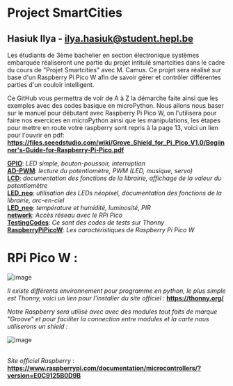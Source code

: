 # Project SmartCities                                                       
## Hasiuk Ilya - ilya.hasiuk@student.hepl.be

Les étudiants de 3ème bachelier en section électronique systèmes embarquée réaliseront une partie du projet intitulé smartcities dans le cadre du cours de "Projet Smartcities" avec M. Camus. Ce projet sera réalisé sur base d'un Raspberry Pi Pico W afin de savoir gérer et contrôler différentes parties d'un couloir intelligent.

Ce GitHub vous permettra de voir de A à Z la démarche faite ainsi que les exemples avec des codes basique en microPython. Nous allons nous baser sur le manuel pour débutant avec Raspberry Pi Pico W, on l'utilisera pour faire nos exercices en microPython ainsi que les manipulations, les étapes pour mettre en route votre raspberry sont repris à la page 13, voici un lien pour l'ouvrir en pdf: 
**https://files.seeedstudio.com/wiki/Grove_Shield_for_Pi_Pico_V1.0/Begiinner's-Guide-for-Raspberry-Pi-Pico.pdf**


**[GPIO](GPIO)**: *LED simple, bouton-poussoir, interruption*
\
**[AD-PWM](AD-PWM)**: *lecture du potentiomètre, PWM (LED, musique, servo)*
\
**[LCD](LCD)**: *documentation des fonctions de la librairie, affichage de la valeur du potentiomètre*
\
**[LED_neo](LED_neo)**: *utilisation des LEDs néopixel, documentation des fonctions de la librairie, arc-en-ciel*
\
**[LED_neo](LED_neo)**: *température et humidité, luminosité, PIR*
\
**[network](network)**: *Accès réseau avec le RPi Pico*
\
**[TestingCodes](TestingCodes)**: *Ce sont des codes de tests sur Thonny*
\
**[RaspberryPiPicoW](RaspberryPiPicoW)**: *Les caractéristiques de Raspberry Pi Pico W*



# RPi Pico W :

![image](https://user-images.githubusercontent.com/124878705/217785334-c6390d11-3a1c-4384-9215-b46f3d40492a.png)

*Il existe différents environnement pour programme en python, le plus simple est Thonny, voici un lien pour l'installer du site officiel :* 
**https://thonny.org/**

*Notre Raspberry sera utilisé avec avec des modules tout faits de marque "Groove" et pour faciliter la connection entre modules et la carte nous utiliserons un shield :* 

![image](https://user-images.githubusercontent.com/124878705/222502168-1be7cbab-a817-422b-bd2b-66ae72f5af9b.png)








\
*Site officiel Raspberry* : **https://www.raspberrypi.com/documentation/microcontrollers/?version=E0C9125B0D9B**


